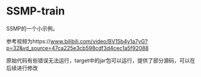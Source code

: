 # SSMP-train
SSMP的一个小示例。

参考视频为https://www.bilibili.com/video/BV15b4y1a7yG?p=32&vd_source=47ca225e3cb598cdf3d4cec1a5f92088

原始代码有些错误无法运行，target中的jar包可以运行，提供了部分源码，可以在后续进行修改
